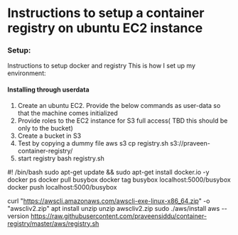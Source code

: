 
# Instructions to setup a container registry on ubuntu EC2 instance

### Setup:

Instructions to setup docker and registry
This is how I set up my environment:

#### Installing through userdata
1. Create an ubuntu EC2. Provide the below commands as user-data so that the machine comes initialized
2. Provide roles to the EC2 instance for S3 full access( TBD this should be only to the bucket)
3. Create a bucket in S3
4. Test by copying a dummy file 
aws s3 cp registry.sh s3://praveen-container-registry/
5. start registry 
bash registry.sh

#! /bin/bash
sudo apt-get update && sudo apt-get install docker.io -y
docker ps
docker pull busybox
docker tag busybox localhost:5000/busybox
docker push localhost:5000/busybox
   
curl "https://awscli.amazonaws.com/awscli-exe-linux-x86_64.zip" -o "awscliv2.zip"
apt install unzip
unzip awscliv2.zip
sudo ./aws/install
aws --version
https://raw.githubusercontent.com/praveensiddu/container-registry/master/aws/registry.sh


   
